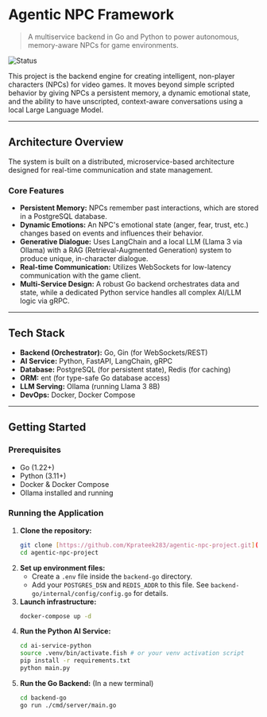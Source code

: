 # Agentic NPC Framework

> A multiservice backend in Go and Python to power autonomous, memory-aware NPCs for game environments.

![Status](https://img.shields.io/badge/status-under%20development-yellow)

This project is the backend engine for creating intelligent, non-player characters (NPCs) for video games. It moves beyond simple scripted behavior by giving NPCs a persistent memory, a dynamic emotional state, and the ability to have unscripted, context-aware conversations using a local Large Language Model.

---

## Architecture Overview

The system is built on a distributed, microservice-based architecture designed for real-time communication and state management.

### Core Features
* **Persistent Memory:** NPCs remember past interactions, which are stored in a PostgreSQL database.
* **Dynamic Emotions:** An NPC's emotional state (anger, fear, trust, etc.) changes based on events and influences their behavior.
* **Generative Dialogue:** Uses LangChain and a local LLM (Llama 3 via Ollama) with a RAG (Retrieval-Augmented Generation) system to produce unique, in-character dialogue.
* **Real-time Communication:** Utilizes WebSockets for low-latency communication with the game client.
* **Multi-Service Design:** A robust Go backend orchestrates data and state, while a dedicated Python service handles all complex AI/LLM logic via gRPC.

---

## Tech Stack

-   **Backend (Orchestrator):** Go, Gin (for WebSockets/REST)
-   **AI Service:** Python, FastAPI, LangChain, gRPC
-   **Database:** PostgreSQL (for persistent state), Redis (for caching)
-   **ORM:** ent (for type-safe Go database access)
-   **LLM Serving:** Ollama (running Llama 3 8B)
-   **DevOps:** Docker, Docker Compose

---

## Getting Started

### Prerequisites
- Go (1.22+)
- Python (3.11+)
- Docker & Docker Compose
- Ollama installed and running

### Running the Application
1.  **Clone the repository:**
    ```bash
    git clone [https://github.com/Kprateek283/agentic-npc-project.git](https://github.com/Kprateek283/agentic-npc-project.git)
    cd agentic-npc-project
    ```
2.  **Set up environment files:**
    * Create a `.env` file inside the `backend-go` directory.
    * Add your `POSTGRES_DSN` and `REDIS_ADDR` to this file. See `backend-go/internal/config/config.go` for details.
3.  **Launch infrastructure:**
    ```bash
    docker-compose up -d
    ```
4.  **Run the Python AI Service:**
    ```bash
    cd ai-service-python
    source .venv/bin/activate.fish # or your venv activation script
    pip install -r requirements.txt
    python main.py
    ```
5.  **Run the Go Backend:**
    (In a new terminal)
    ```bash
    cd backend-go
    go run ./cmd/server/main.go
    ```

